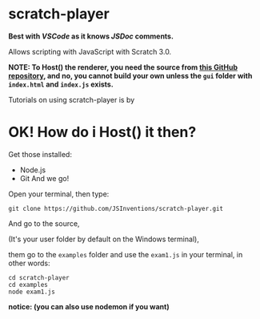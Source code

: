 # scratch-player

**Best with *VSCode* as it knows *JSDoc* comments.**

Allows scripting with JavaScript with Scratch 3.0.

**NOTE: To Host() the renderer, you need the source from [this GitHub repository](https://github.com/JSInventions/scratch-player/), and no, you cannot build your own unless the ```gui``` folder with ```index.html``` and ```index.js``` exists.**

Tutorials on using scratch-player is by
# OK! How do i Host() it then?
Get those installed:
* Node.js
* Git
And we go!

Open your terminal, then type:

```terminal
git clone https://github.com/JSInventions/scratch-player.git
```

And go to the source,

(It's your user folder by default on the Windows terminal),

them go to the ```examples``` folder and use the ```exam1.js``` in your terminal, in other words:

```terminal
cd scratch-player
cd examples
node exam1.js
```
**notice: (you can also use nodemon if you want)**
